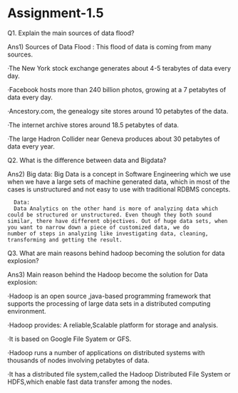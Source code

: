 # Assignment-1.5

Q1. Explain the main sources of data flood?

Ans1) Sources of Data Flood : This flood of data is coming from many sources.

·The New York stock exchange generates about 4-5 terabytes of data every day.

·Facebook hosts more than 240 billion photos, growing at a 7 petabytes of data every day.

·Ancestory.com, the genealogy site stores around 10 petabytes of the data.

·The internet archive stores around 18.5 petabytes of data.

·The large Hadron Collider near Geneva produces about 30 petabytes of data every year.

Q2. What is the difference between data and Bigdata?

Ans2) Big data:
      Big Data is a concept in Software Engineering which we use when we have a large sets of machine generated data, which in most of         the cases is unstructured and not easy to use with traditional RDBMS concepts. 
      
      Data:
      Data Analytics on the other hand is more of analyzing data which could be structured or unstructured. Even though they both sound       similar, there have different objectives. Out of huge data sets, when you want to narrow down a piece of customized data, we do         number of steps in analyzing like investigating data, cleaning, transforming and getting the result.
 
 Q3. What are main reasons behind hadoop becoming the solution for data explosion?
 
Ans3) Main reason behind the Hadoop become the solution for Data explosion:
              
   ·Hadoop is an open source ,java-based programming framework that supports the processing of large data sets in a distributed             computing environment.

   ·Hadoop provides: A reliable,Scalable platform for storage and analysis.

   ·It is based on Google File Syatem or GFS.

   ·Hadoop runs a number of applications on distributed systems with thousands of nodes involving petabytes of data.

   ·It has a distributed file system,called the Hadoop Distributed File System or HDFS,which enable fast data transfer among the nodes.
